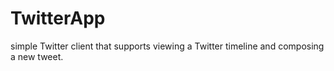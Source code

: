 # TwitterApp
simple Twitter client that supports viewing a Twitter timeline and composing a new tweet.

